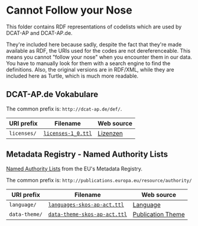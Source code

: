 # Cannot Follow your Nose

This folder contains RDF representations of codelists which are used by DCAT-AP and DCAT-AP.de.

They're included here because sadly, despite the fact that they're made available as RDF, the URIs used for the codes are not dereferenceable. This means you cannot "follow your nose" when you encounter them in our data. You have to manually look for them with a search engine to find the definitions. Also, the original versions are in RDF/XML, while they are included here as Turtle, which is much more readable.

## DCAT-AP.de Vokabulare

The common prefix is: `http://dcat-ap.de/def/`.

| URI prefix | Filename | Web source |
| ---------- | -------- | ---------- |
| `licenses/`  | [`licenses-1_0.ttl`](dcat-ap.de/licenses-1_0.ttl) | [Lizenzen](http://www.dcat-ap.de/def/licenses/) |


## Metadata Registry - Named Authority Lists

[Named Authority Lists](http://publications.europa.eu/mdr/authority/index.html) from the EU's Metadata Registry.

The common prefix is: `http://publications.europa.eu/resource/authority/`

| URI prefix | Filename | Web source |
| ---------- | -------- | ---------- |
| `language/`  | [`languages-skos-ap-act.ttl`](mdr-nal/languages-skos-ap-act.ttl) | [Language](http://publications.europa.eu/mdr/authority/language/index.html) |
| `data-theme/` | [`data-theme-skos-ap-act.ttl`](mdr-nal/data-theme-skos-ap-act.ttl) | [Publication Theme](http://publications.europa.eu/mdr/authority/data-theme/index.html) |